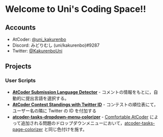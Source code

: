 # Welcome to Uni's Coding Space!!

## Accounts
- AtCoder: [@uni_kakurenbo](https://atcoder.jp/users/uni_kakurenbo)
- Discord: みどりむし (uni/kakurenbo)#9287
- Twitter: [@KakurenboUni](https://twitter.com/KakurenboUni)

## Projects
### User Scripts
- **[AtCoder Submission Language Detector](https://greasyfork.org/ja/scripts/448492-atcoder-submission-language-detector)** - コメントの情報をもとに，自動的に提出言語を選択する。
- **[AtCoder Contest Standings with Twitter ID](https://greasyfork.org/ja/scripts/446375-atcoder-contest-standings-with-twitter-id)** - コンテストの順位表にて，ユーザー名の隣に Twitter の ID を付加する
- **[atcoder-tasks-dropdown-menu-colorizer](https://greasyfork.org/ja/scripts/444170-atcoder-tasks-dropdown-menu-colorizer)** - [Comfortable AtCoder](https://chrome.google.com/webstore/detail/comfortable-atcoder/ipmmkccdccnephfilbjdnmnfcbopbpaj) によって追加される問題のドロップダウンメニューにおいて，[atcoder-tasks-page-colorizer](https://greasyfork.org/ja/scripts/380404-atcoder-tasks-page-colorizer) と同じ色付けを施す。
